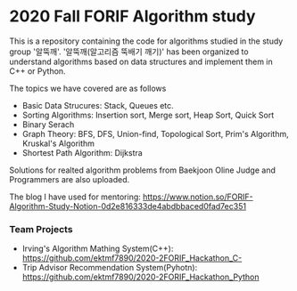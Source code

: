 # 2020 Fall FORIF Algorithm study
This is a repository containing the code for algorithms studied in the study group '알뚝깨'. '알뚝깨(알고리즘 뚝배기 깨기)' has been organized to understand algorithms based on data structures and implement them in C++ or Python. 

The topics we have covered are as follows
* Basic Data Strucures: Stack, Queues etc.
* Sorting Algorithms: Insertion sort, Merge sort, Heap Sort, Quick Sort
* Binary Serach
* Graph Theory: BFS, DFS, Union-find, Topological Sort, Prim's Algorithm, Kruskal's Algorithm
* Shortest Path Algorithm: Dijkstra

Solutions for realted algorithm problems from Baekjoon Oline Judge and Programmers are also uploaded.

The blog I have used for mentoring: https://www.notion.so/FORIF-Algorithm-Study-Notion-0d2e816333de4abdbbaced0fad7ec351

### Team Projects
* Irving's Algorithm Mathing System(C++): https://github.com/ektmf7890/2020-2FORIF_Hackathon_C-
* Trip Advisor Recommendation System(Pyhotn): https://github.com/ektmf7890/2020-2FORIF_Hackathon_Python

